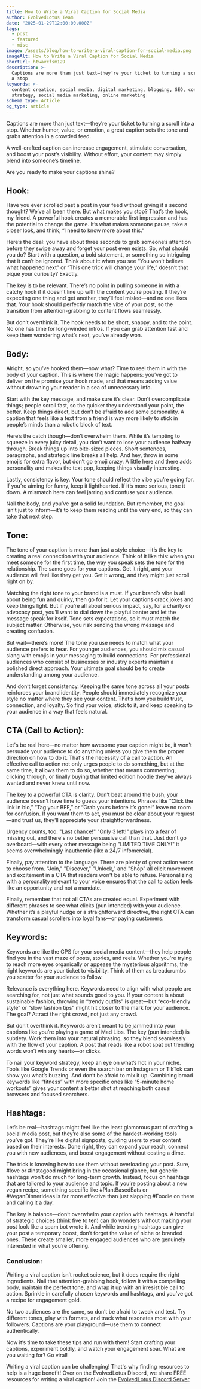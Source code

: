 ```yaml
---
title: How to Write a Viral Caption for Social Media
author: EvolvedLotus Team
date: "2025-01-29T12:00:00.000Z"
tags:
  - post
  - featured
  - misc
image: /assets/blog/how-to-write-a-viral-caption-for-social-media.png
imageAlt: How to Write a Viral Caption for Social Media
shortUrl: htwavcfsm129
description: >-
  Captions are more than just text—they’re your ticket to turning a scroll into
  a stop
keywords: >-
  content creation, social media, digital marketing, blogging, SEO, content
  strategy, social media marketing, online marketing
schema_type: Article
og_type: article
---
```

Captions are more than just text—they’re your ticket to turning a scroll into a stop. Whether humor, value, or emotion, a great caption sets the tone and grabs attention in a crowded feed.

A well-crafted caption can increase engagement, stimulate conversation, and boost your post’s visibility. Without effort, your content may simply blend into someone’s timeline.

 Are you ready to make your captions shine? 

## Hook:

Have you ever scrolled past a post in your feed without giving it a second thought? We’ve all been there. But what makes you stop? That’s the hook, my friend. A powerful hook creates a memorable first impression and has the potential to change the game. It’s what makes someone pause, take a closer look, and think, “I need to know more about this.”

Here’s the deal: you have about three seconds to grab someone’s attention before they swipe away and forget your post even exists. So, what should you do? Start with a question, a bold statement, or something so intriguing that it can't be ignored. Think about it: when you see “You won’t believe what happened next” or “This one trick will change your life,” doesn’t that pique your curiosity? Exactly.

The key is to be relevant. There’s no point in pulling someone in with a catchy hook if it doesn’t line up with the content you’re posting. If they’re expecting one thing and get another, they’ll feel misled—and no one likes that. Your hook should perfectly match the vibe of your post, so the transition from attention-grabbing to content flows seamlessly.

But don’t overthink it. The hook needs to be short, snappy, and to the point. No one has time for long-winded intros. If you can grab attention fast and keep them wondering what’s next, you’ve already won.

## Body:

Alright, so you’ve hooked them—now what? Time to reel them in with the body of your caption. This is where the magic happens: you’ve got to deliver on the promise your hook made, and that means adding value without drowning your reader in a sea of unnecessary info.

Start with the key message, and make sure it’s clear. Don’t overcomplicate things; people scroll fast, so the quicker they understand your point, the better. Keep things direct, but don’t be afraid to add some personality. A caption that feels like a text from a friend is way more likely to stick in people’s minds than a robotic block of text.

Here’s the catch though—don’t overwhelm them. While it’s tempting to squeeze in every juicy detail, you don’t want to lose your audience halfway through. Break things up into bite-sized pieces. Short sentences, paragraphs, and strategic line breaks all help. And hey, throw in some emojis for extra flavor, but don’t go emoji crazy. A little here and there adds personality and makes the text pop, keeping things visually interesting.

Lastly, consistency is key. Your tone should reflect the vibe you’re going for. If you’re aiming for funny, keep it lighthearted. If it’s more serious, tone it down. A mismatch here can feel jarring and confuse your audience.

Nail the body, and you’ve got a solid foundation. But remember, the goal isn’t just to inform—it’s to keep them reading until the very end, so they can take that next step.

## Tone:

The tone of your caption is more than just a style choice—it’s the key to creating a real connection with your audience. Think of it like this: when you meet someone for the first time, the way you speak sets the tone for the relationship. The same goes for your captions. Get it right, and your audience will feel like they get you. Get it wrong, and they might just scroll right on by.

Matching the right tone to your brand is a must. If your brand’s vibe is all about being fun and quirky, then go for it. Let your captions crack jokes and keep things light. But if you’re all about serious impact, say, for a charity or advocacy post, you’ll want to dial down the playful banter and let the message speak for itself. Tone sets expectations, so it must match the subject matter. Otherwise, you risk sending the wrong message and creating confusion.

But wait—there’s more! The tone you use needs to match what your audience prefers to hear. For younger audiences, you should mix casual slang with emojis in your messaging to build connections. For professional audiences who consist of businesses or industry experts maintain a polished direct approach. Your ultimate goal should be to create understanding among your audience.

And don’t forget consistency. Keeping the same tone across all your posts reinforces your brand identity. People should immediately recognize your style no matter where they see your content. That’s how you build trust, connection, and loyalty. So find your voice, stick to it, and keep speaking to your audience in a way that feels natural.

## CTA (Call to Action):

Let's be real here—no matter how awesome your caption might be, it won't persuade your audience to do anything unless you give them the proper direction on how to do it. That's the necessity of a call to action. An effective call to action not only urges people to do something, but at the same time, it allows them to do so, whether that means commenting, clicking through, or finally buying that limited edition hoodie they've always wanted and never knew until now.

The key to a powerful CTA is clarity. Don’t beat around the bush; your audience doesn’t have time to guess your intentions. Phrases like “Click the link in bio,” “Tag your BFF,” or “Grab yours before it’s gone!” leave no room for confusion. If you want them to act, you must be clear about your request—and trust us, they’ll appreciate your straightforwardness.

Urgency counts, too. "Last chance!" "Only 3 left!" plays into a fear of missing out, and there's no better persuasive call than that. Just don't go overboard—with every other message being "LIMITED TIME ONLY!" it seems overwhelmingly inauthentic (like a 24/7 infomercial).

Finally, pay attention to the language. There are plenty of great action verbs to choose from. "Join," "Discover," "Unlock," and "Shop" all elicit movement and excitement in a CTA that readers won't be able to refuse. Personalizing with a personality relevant to your voice ensures that the call to action feels like an opportunity and not a mandate.

Finally, remember that not all CTAs are created equal. Experiment with different phrases to see what clicks (pun intended) with your audience. Whether it’s a playful nudge or a straightforward directive, the right CTA can transform casual scrollers into loyal fans—or paying customers.

## Keywords:

Keywords are like the GPS for your social media content—they help people find you in the vast maze of posts, stories, and reels. Whether you're trying to reach more eyes organically or appease the mysterious algorithms, the right keywords are your ticket to visibility. Think of them as breadcrumbs you scatter for your audience to follow.

Relevance is everything here. Keywords need to align with what people are searching for, not just what sounds good to you. If your content is about sustainable fashion, throwing in “trendy outfits” is great—but “eco-friendly style” or “slow fashion tips” might hit closer to the mark for your audience. The goal? Attract the right crowd, not just any crowd.

But don’t overthink it. Keywords aren’t meant to be jammed into your captions like you’re playing a game of Mad Libs. The key (pun intended) is subtlety. Work them into your natural phrasing, so they blend seamlessly with the flow of your caption. A post that reads like a robot spat out trending words won’t win any hearts—or clicks.

To nail your keyword strategy, keep an eye on what’s hot in your niche. Tools like Google Trends or even the search bar on Instagram or TikTok can show you what’s buzzing. And don’t be afraid to mix it up. Combining broad keywords like “fitness” with more specific ones like “5-minute home workouts” gives your content a better shot at reaching both casual browsers and focused searchers.

## Hashtags:

Let’s be real—hashtags might feel like the least glamorous part of crafting a social media post, but they’re also some of the hardest-working tools you’ve got. They’re like digital signposts, guiding users to your content based on their interests. Done right, they can expand your reach, connect you with new audiences, and boost engagement without costing a dime.

The trick is knowing how to use them without overloading your post. Sure, #love or #instagood might bring in the occasional glance, but generic hashtags won’t do much for long-term growth. Instead, focus on hashtags that are tailored to your audience and topic. If you’re posting about a new vegan recipe, something specific like #PlantBasedEats or #VeganDinnerIdeas is far more effective than just slapping #Foodie on there and calling it a day.

The key is balance—don’t overwhelm your caption with hashtags. A handful of strategic choices (think five to ten) can do wonders without making your post look like a spam bot wrote it. And while trending hashtags can give your post a temporary boost, don’t forget the value of niche or branded ones. These create smaller, more engaged audiences who are genuinely interested in what you’re offering.

### Conclusion:

Writing a viral caption isn’t rocket science, but it does require the right ingredients. Nail that attention-grabbing hook, follow it with a compelling body, maintain the perfect tone, and wrap it up with an irresistible call to action. Sprinkle in carefully chosen keywords and hashtags, and you’ve got a recipe for engagement gold.

No two audiences are the same, so don’t be afraid to tweak and test. Try different tones, play with formats, and track what resonates most with your followers. Captions are your playground—use them to connect authentically.

Now it’s time to take these tips and run with them! Start crafting your captions, experiment boldly, and watch your engagement soar. What are you waiting for? Go viral!

Writing a viral caption can be challenging! That's why finding resources to help is a huge benefit! Over on the EvolvedLotus Discord, we share FREE resources for writing a viral caption! Join the [EvolvedLotus Discord Server](https://tinyurl.com/EVLDiscord)
